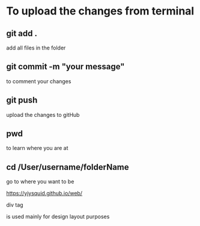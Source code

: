 # To upload the changes from terminal
## git add . 
add all files in the folder
## git commit -m "your message"
to comment your changes
## git push 
upload the changes to gitHub

## pwd
to learn where you are at
## cd /User/username/folderName
go to where you want to be

https://yjysquid.github.io/web/

div tag <div> is used mainly for design layout purposes 